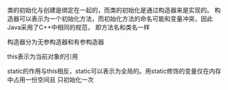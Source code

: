 类的初始化与创建是绑定在一起的，而类的初始化是通过构造器来是实现的。
    构造器可以表示为一个初始化方法，而初始化方法的命名可能和变量冲突，因此Java采用了C++中相同的规范，
    即方法名和类名一样
    
构造器分为无参构造器和有参构造器
   
   
this表示为当前对象的引用


static的作用与this相反，static可以表示为全局的。用static修饰的变量仅在内存中占用一份空间且
只初始化一次